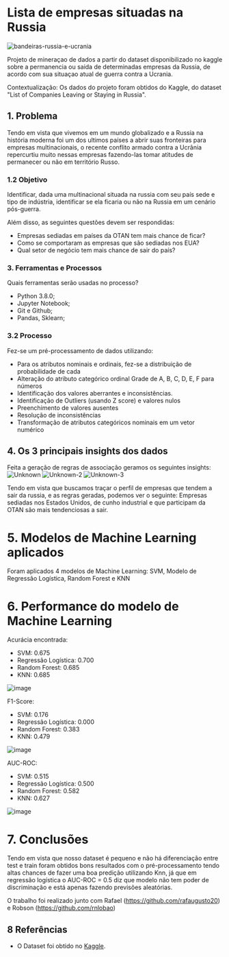 # Lista de empresas situadas na Russia

![bandeiras-russia-e-ucrania](https://github.com/rnlobao/Faculdade/assets/66230142/6fdd633a-a3c7-4c52-b362-49cfe33d2538)


Projeto de mineraçao de dados a partir do dataset disponibilizado no kaggle sobre a permanencia ou saida de determinadas empresas da Russia, de acordo com sua situaçao atual de guerra contra a Ucrania.

Contextualização:
Os dados do projeto foram obtidos do Kaggle, do dataset "List of Companies Leaving or Staying in Russia".

## 1. Problema
Tendo em vista que vivemos em um mundo globalizado e a Russia na história moderna foi um dos ultimos países a abrir suas fronteiras para empresas multinacionais, o recente conflito armado contra a Ucrânia repercurtiu muito nessas empresas fazendo-las tomar atitudes de permanecer ou não em território Russo.


### 1.2 Objetivo
Identificar, dada uma multinacional situada na russia com seu país sede e tipo de indústria, identificar se ela ficaria ou não na Russia em um cenário pós-guerra.

Além disso, as seguintes questões devem ser respondidas:

- Empresas sediadas em países da OTAN tem mais chance de ficar?
- Como se comportaram as empresas que são sediadas nos EUA?
- Qual setor de negócio tem mais chance de sair do país?

### 3. Ferramentas e Processos
Quais ferramentas serão usadas no processo?
- Python 3.8.0;
- Jupyter Notebook;
- Git e Github;
- Pandas, Sklearn;

### 3.2 Processo
Fez-se um pré-processamento de dados utilizando:
- Para os atributos nominais e ordinais, fez-se a distribuição de probabilidade de cada
- Alteração do atributo categórico ordinal Grade de A, B, C, D, E, F para números
- Identificação dos valores aberrantes e inconsistências.
- Identificação de Outliers (usando Z score) e valores nulos
- Preenchimento de valores ausentes
- Resolução de inconsistências
- Transformação de atributos categóricos nominais em um vetor numérico

## 4. Os 3 principais insights dos dados
Feita a geração de regras de associação geramos os seguintes insights:
![Unknown](https://github.com/rnlobao/Russia-Companies/assets/66230142/910d38c8-7170-4f27-a52d-0ac5190ce602)
![Unknown-2](https://github.com/rnlobao/Russia-Companies/assets/66230142/95d7b20e-7f2c-466b-831a-086c181e6e17)
![Unknown-3](https://github.com/rnlobao/Russia-Companies/assets/66230142/1cdcbcc2-9481-4ee7-bfbc-0897e3d16c9e)


Tendo em vista que buscamos traçar o perfil de empresas que tendem a sair da russia, e as regras geradas, podemos ver o seguinte:
Empresas sediadas nos Estados Unidos, de cunho industrial e que participam da OTAN são mais tendenciosas a sair.

# 5. Modelos de Machine Learning aplicados
Foram aplicados 4 modelos de Machine Learning: SVM, Modelo de Regressão Logística, Random Forest e KNN

# 6. Performance do modelo de Machine Learning
Acurácia encontrada:
- SVM: 0.675
- Regressão Logística: 0.700
- Random Forest: 0.685
- KNN: 0.685

![image](https://github.com/rnlobao/Russia-Companies/assets/66230142/e1fef040-2ae5-485e-8c51-c3fb5a1f9d8f)


F1-Score:
- SVM: 0.176
- Regressão Logística: 0.000
- Random Forest: 0.383
- KNN: 0.479

![image](https://github.com/rnlobao/Russia-Companies/assets/66230142/b85c2f64-5662-434b-a1f6-92f147bb36af)


AUC-ROC:
- SVM: 0.515
- Regressão Logística: 0.500
- Random Forest: 0.582
- KNN: 0.627

![image](https://github.com/rnlobao/Russia-Companies/assets/66230142/132fa646-9c32-4dbc-988a-961f0e2f2e96)


# 7. Conclusões
Tendo em vista que nosso dataset é pequeno e não há diferenciação entre test e train foram obtidos bons resultados com o pré-processamento tendo altas chances de fazer uma boa predição utilizando Knn, já que em regressão logística o AUC-ROC = 0.5 diz que modelo não tem poder de discriminação e está apenas fazendo previsões aleatórias.

O trabalho foi realizado junto com Rafael (https://github.com/rafaugusto20) e Robson (https://github.com/rnlobao)

## 8 Referências
* O Dataset foi obtido no [Kaggle](https://www.kaggle.com/datasets/vadimtynchenko/list-of-companies-leaving-or-staying-in-russia).
